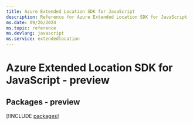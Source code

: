 ```yaml
---
title: Azure Extended Location SDK for JavaScript
description: Reference for Azure Extended Location SDK for JavaScript
ms.date: 09/26/2024
ms.topic: reference
ms.devlang: javascript
ms.service: extendedlocation
---
```

# Azure Extended Location SDK for JavaScript - preview
## Packages - preview
[!INCLUDE [packages](extended-location-index.md)]